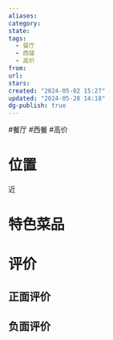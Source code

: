 ```yaml
---
aliases: 
category: 
state: 
tags:
  - 餐厅
  - 西餐
  - 高价
from: 
url: 
stars: 
created: "2024-05-02 15:27"
updated: "2024-05-28 14:18"
dg-publish: true
---
```

#餐厅 #西餐 #高价
# 位置

近

# 特色菜品
# 评价
## 正面评价
## 负面评价